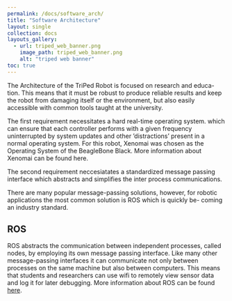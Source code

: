 ```yaml
---
permalink: /docs/software_arch/
title: "Software Architecture"
layout: single
collection: docs
layouts_gallery:
  - url: triped_web_banner.png
    image_path: triped_web_banner.png
    alt: "triped web banner"
toc: true
---
```


The Architecture of the TriPed Robot is focused on research and educa-
tion. This means that it must be robust to produce reliable results and
keep the robot from damaging itself or the environment, but also easily
accessible with common tools taught at the university.

The first requirement necessitates a hard real-time operating system.
which can ensure that each controller performs with a given frequency
uninterrupted by system updates and other ’distractions’ present in a
normal operating system. For this robot, Xenomai was chosen as the
Operating System of the BeagleBone Black.
More information about Xenomai can be found here.

The second requirement neccesiatates a standardized message passing interface which abstracts and simplifies the inter process communications.

There are many popular message-passing solutions, however, for robotic
applications the most common solution is ROS which is quickly be-
coming an industry standard.

## ROS

ROS abstracts the communication between independent processes, called nodes, by employing its own
message passing interface.
Like many other message-passing interfaces it can communicate not only
between processes on the same machine but also between computers.
This means that students and researchers can use wifi to remotely view
sensor data and log it for later debugging.
More information about ROS can be found [here](http://wiki.ros.org/).
